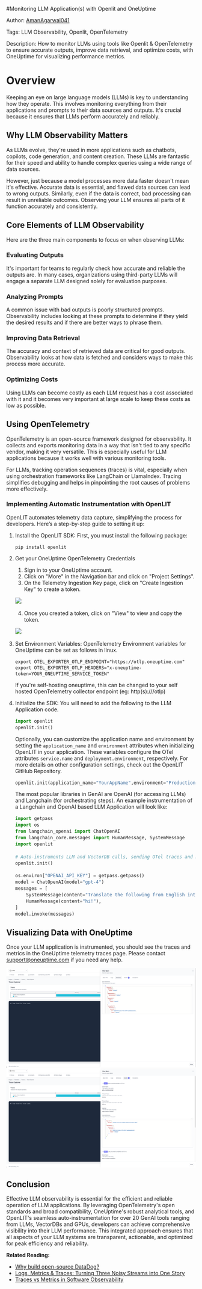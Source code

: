 #Monitoring LLM Application(s) with Openlit and OneUptime

Author: [AmanAgarwal041](https://github.com/AmanAgarwal041)

Tags: LLM Observability, Openlit, OpenTelemetry

Description: How to monitor LLMs using tools like Openlit & OpenTelemetry to ensure accurate outputs, improve data retrieval, and optimize costs, with OneUptime for visualizing performance metrics.

# Overview

Keeping an eye on large language models (LLMs) is key to understanding how they operate. This involves monitoring everything from their applications and prompts to their data sources and outputs. It's crucial because it ensures that LLMs perform accurately and reliably.

## Why LLM Observability Matters

As LLMs evolve, they're used in more applications such as chatbots, copilots, code generation, and content creation. These LLMs are fantastic for their speed and ability to handle complex queries using a wide range of data sources.

However, just because a model processes more data faster doesn't mean it's effective. Accurate data is essential, and flawed data sources can lead to wrong outputs. Similarly, even if the data is correct, bad processing can result in unreliable outcomes. Observing your LLM ensures all parts of it function accurately and consistently.

## Core Elements of LLM Observability

Here are the three main components to focus on when observing LLMs:

### Evaluating Outputs
It's important for teams to regularly check how accurate and reliable the outputs are. In many cases, organizations using third-party LLMs will engage a separate LLM designed solely for evaluation purposes.

### Analyzing Prompts
A common issue with bad outputs is poorly structured prompts. Observability includes looking at these prompts to determine if they yield the desired results and if there are better ways to phrase them.

### Improving Data Retrieval
The accuracy and context of retrieved data are critical for good outputs. Observability looks at how data is fetched and considers ways to make this process more accurate.

### Optimizing Costs 
Using LLMs can become costly as each LLM request has a cost associated with it and it becomes very important at large scale to keep these costs as low as possible.

## Using OpenTelemetry

OpenTelemetry is an open-source framework designed for observability. It collects and exports monitoring data in a way that isn't tied to any specific vendor, making it very versatile. This is especially useful for LLM applications because it works well with various monitoring tools.

For LLMs, tracking operation sequences (traces) is vital, especially when using orchestration frameworks like LangChain or LlamaIndex. Tracing simplifies debugging and helps in pinpointing the root causes of problems more effectively.

### Implementing Automatic Instrumentation with OpenLIT

OpenLIT automates telemetry data capture, simplifying the process for developers. Here’s a step-by-step guide to setting it up:
1. Install the OpenLIT SDK:
    First, you must install the following package: 

    ```shell
    pip install openlit
    ```

2. Get your OneUptime OpenTelemetry Credentials
    1. Sign in to your OneUptime account.
    2. Click on "More" in the Navigation bar and click on "Project Settings".
    3. On the Telemetry Ingestion Key page, click on "Create Ingestion Key" to create a token.
    
    ![](https://oneuptime.com/docs/static/images/TelemetryIngestionKeys.png)

    4. Once you created a token, click on "View" to view and copy the token.

    ![](https://oneuptime.com/docs/static/images/TelemetryIngestionKeyView.png)

3. Set Environment Variables:
    OpenTelemetry Environment variables for OneUptime can be set as follows in linux.

    ```shell
    export OTEL_EXPORTER_OTLP_ENDPOINT="https://otlp.oneuptime.com"
    export OTEL_EXPORTER_OTLP_HEADERS="x-oneuptime-token=YOUR_ONEUPTIME_SERVICE_TOKEN"
    ```

    If you're self-hosting oneuptime, this can be changed to your self hosted OpenTelemetry collector endpoint (eg: http(s)://<your-oneuptime-host>/otlp)

4. Initialize the SDK:
    You will need to add the following to the LLM Application code.

    ```python
    import openlit
    openlit.init()
    ```

    Optionally, you can customize the application name and environment by setting the `application_name` and `environment` attributes when initializing OpenLIT in your application. These variables configure the OTel attributes `service.name` and `deployment.environment`, respectively. For more details on other configuration settings, check out the OpenLIT GitHub Repository.

    ```python
    openlit.init(application_name="YourAppName",environment="Production")
    ```

    The most popular libraries in GenAI are OpenAI (for accessing LLMs) and Langchain (for orchestrating steps). An example instrumentation of a Langchain and OpenAI based LLM Application will look like:

    ```python
    import getpass
    import os
    from langchain_openai import ChatOpenAI
    from langchain_core.messages import HumanMessage, SystemMessage
    import openlit 

    # Auto-instruments LLM and VectorDB calls, sending OTel traces and metrics to the configured endpoint
    openlit.init()

    os.environ["OPENAI_API_KEY"] = getpass.getpass()
    model = ChatOpenAI(model="gpt-4")
    messages = [
        SystemMessage(content="Translate the following from English into Italian"),
        HumanMessage(content="hi!"),
    ]
    model.invoke(messages)
    ```

## Visualizing Data with OneUptime
Once your LLM application is instrumented, you should see the traces and metrics in the OneUptime telemetry traces page. Please contact support@oneuptime.com if you need any help.

![](https://github.com/openlit/openlit/blob/main/docs/images/oneuptime-dashboard-1.png?raw=true)
![](https://github.com/openlit/openlit/blob/main/docs/images/oneuptime-dashboard-2.png?raw=true)

## Conclusion
Effective LLM observability is essential for the efficient and reliable operation of LLM applications. By leveraging OpenTelemetry's open standards and broad compatibility, OneUptime's robust analytical tools, and OpenLIT's seamless auto-instrumentation for over 20 GenAI tools ranging from LLMs, VectorDBs and GPUs, developers can achieve comprehensive visibility into their LLM performance. This integrated approach ensures that all aspects of your LLM systems are transparent, actionable, and optimized for peak efficiency and reliability.

**Related Reading:**

- [Why build open-source DataDog?](https://oneuptime.com/blog/post/2024-08-14-why-build-open-source-datadog/view)
- [Logs, Metrics & Traces: Turning Three Noisy Streams into One Story](https://oneuptime.com/blog/post/2025-08-20-three-pillars-of-observability-logs-metrics-traces/view)
- [Traces vs Metrics in Software Observability](https://oneuptime.com/blog/post/2025-08-21-traces-vs-metrics-in-opentelemetry/view)